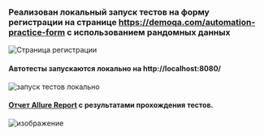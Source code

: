 ### Реализован локальный запуск тестов на форму регистрации на странице https://demoqa.com/automation-practice-form с использованием рандомных данных 
![Страница регистрации](https://user-images.githubusercontent.com/118796374/222902208-2973cfb7-c0f4-416c-bec4-c947b7532765.png)

#### Автотесты запускаются локально на http://localhost:8080/

![запуск тестов локально](https://user-images.githubusercontent.com/118796374/222902450-313d8da6-77b3-4083-a495-9a7332c84a3f.jpg)


#### <a target="_blank" href="http://10.73.100.15:55185/index.html#suites/5284c78a4f27e04d33f9e1c33682c59f/4da6504dfc6cc11c/">Отчет Allure Report</a> с результатами прохождения тестов.

![изображение](https://user-images.githubusercontent.com/118796374/222902392-32ee028e-e4ee-467a-b8f5-6f80ca739231.png)

